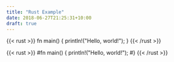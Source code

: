 ```yaml
---
title: "Rust Example"
date: 2018-06-27T21:25:31+10:00
draft: true
---
```


{{< rust >}}
fn main() {
    println!("Hello, world!");
}
{{< /rust >}}

{{< rust >}}
#fn main() {
    println!("Hello, world!");
#}
{{< /rust >}}